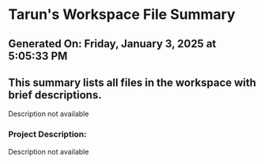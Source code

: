 # Tarun's Workspace File Summary
## Generated On: Friday, January 3, 2025 at 5:05:33 PM
This summary lists all files in the workspace with brief descriptions.
---
Description not available 
### Project Description:
 Description not available
